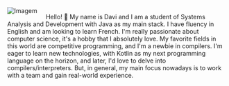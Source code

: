 <html>
<head>
    <meta charset="UTF-8">
    <style>
        /* Estilos adicionais para a imagem */
        img {
            float: left; /* Coloca a imagem à esquerda */
            margin-right: 20px; /* Adicione margem à direita da imagem para espaço */
        }
    </style>
</head>
<body>
    <img src="https://media.tenor.com/AlUkiGkR2j8AAAAC/new-game-ahagon-umiko-programming.gif" alt="Imagem">
    <p>Hello! <span>&#x1F44B;</span> My name is Davi and I am a student of Systems Analysis and Development with Java as my main stack. I have fluency in English and am looking to learn French. I'm really passionate about computer science, it's a hobby that I absolutely love. My favorite fields in this world are competitive programming, and I'm a newbie in compilers. I'm eager to learn new technologies, with Kotlin as my next programming language on the horizon, and later, I'd love to delve into compilers/interpreters. But, in general, my main focus nowadays is to work with a team and gain real-world experience.</p>
</body>
</html>
